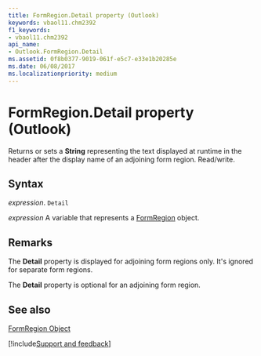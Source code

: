 ```yaml
---
title: FormRegion.Detail property (Outlook)
keywords: vbaol11.chm2392
f1_keywords:
- vbaol11.chm2392
api_name:
- Outlook.FormRegion.Detail
ms.assetid: 0f8b0377-9019-061f-e5c7-e33e1b20285e
ms.date: 06/08/2017
ms.localizationpriority: medium
---
```



# FormRegion.Detail property (Outlook)

Returns or sets a **String** representing the text displayed at runtime in the header after the display name of an adjoining form region. Read/write.


## Syntax

_expression_. `Detail`

_expression_ A variable that represents a [FormRegion](Outlook.FormRegion.md) object.


## Remarks

The **Detail** property is displayed for adjoining form regions only. It's ignored for separate form regions.

The **Detail** property is optional for an adjoining form region.


## See also


[FormRegion Object](Outlook.FormRegion.md)

[!include[Support and feedback](~/includes/feedback-boilerplate.md)]